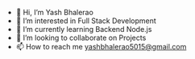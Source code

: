 - 👋 Hi, I’m Yash Bhalerao
- 👀 I’m interested in Full Stack Development
- 🌱 I’m currently learning Backend Node.js
- 💞️ I’m looking to collaborate on Projects
- 📫 How to reach me yashbhalerao5015@gmail.com

<!---
yashbhalerao1218/yashbhalerao1218 is a ✨ special ✨ repository because its `README.md` (this file) appears on your GitHub profile.
You can click the Preview link to take a look at your changes.
--->
